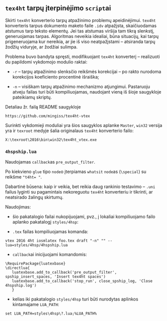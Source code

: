 ## `tex4ht` tarpų įterpinėjimo `script`ai

Skirti `tex4ht` konverterio tarpų atpažinimo problemų apeidinėjimui.
`tex4ht` konverteris tarpus dokumento maketo faile `.idv` atpažįsta, skaičiuodamas atstumus tarp teksto elementų.
Jei tas atstumas viršija tam tikrą slenkstį, generuojamas tarpas.
Algoritmas neveikia idealiai, būna situacijų, kai tarpų prigeneruojama kur nereikia, ar jie iš viso neatpažįstami &ndash;
atsiranda tarpų žodžių viduryje, ar žodžiai sulimpa.

Problema buvo bandyta spręsti, modifikuojant `tex4ht` konverterį &ndash; realizuoti du papildomi vykdomojo modulio raktai:

- `-r` &ndash; tarpų atpažinimo slenksčio reikšmės korekcijai &ndash; po rakto nurodoma korekcijos koeficiento procentinė išraiška;

- `-n` &ndash; visiškam tarpų atpažinimo mechanizmo atjungimui. Pastaruoju atveju failas turi būti kompiliuojamas, naudojant vieną iš šioje saugykloje pateikiamų skriptų.

Detaliau žr. failą README saugykloje

```
https://github.com/mingiss/tex4ht-vtex
```

Surinkti vykdomieji moduliai yra šios saugyklos aplanke `Master`, `win32` versija yra ir `texroot` medyje šalia originalaus `tex4ht` konverterio failo:

```
X:\texroot\2016\bin\win32\tex4ht_vtex.exe
```
 

### `4hspship.lua`

Naudojamas `callback`as `pre_output_filter`.

Po kiekvieno `glue` tipo `node`o įterpiamas `whatsit` `node`as (`\special`) su reikšme `"t4ht= "`.

Dabartinė būsena: kaip ir veikia, bet reikia daug rankinio testavimo &ndash;
`.uni` failus lyginti su pagamintais nekoreguotu `tex4ht` konverteriu ir tikrinti,
ar neatsirado žalingų skirtumų.

Naudojimas:

- šio pakatalogio failai nukopijuojami, pvz., į lokaliai kompiliuojamo failo aplanko pakatalogį `styles/4hsp`:

- `.tex` failas kompiliuojamas komanda:

```
vtex 2016 4ht iosmlatex foo.tex draft "-n" "" --lua=styles/4hsp/4hspship.lua
```

- `callback`ai inicijuojami komandomis:

```
\RequirePackage{luatexbase}
\directlua{
   luatexbase.add_to_callback('pre_output_filter', spship_insert_spaces, 'Insert tex4ht spaces')
   luatexbase.add_to_callback('stop_run', close_spship_log, 'Close 4hspship.log')
   }
```

- kelias iki pakatalogio `styles/4hsp` turi būti nurodytas aplinkos kintamajame `LUA_PATH`:

```
set LUA_PATH=styles\4hsp\?.lua;%LUA_PATH%
```
